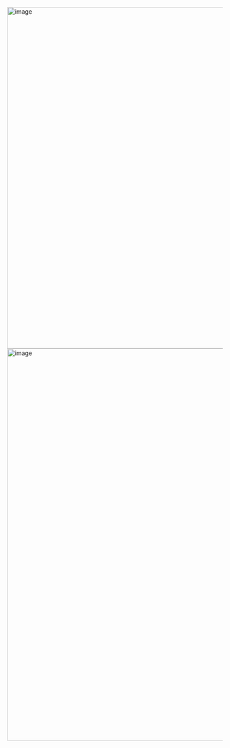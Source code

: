 <img width="1512" height="797" alt="image" src="https://github.com/user-attachments/assets/baefd8f7-1fc9-4a8d-bc6d-ee7a10e1751e" />


<img width="1686" height="915" alt="image" src="https://github.com/user-attachments/assets/9b05ad72-da73-46b5-bd3d-c97effebe433" />

